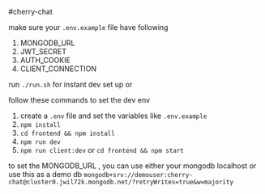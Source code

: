 #cherry-chat

make sure your ```.env.example``` file have following 

1. MONGODB_URL
2. JWT_SECRET 
3. AUTH_COOKIE 
4. CLIENT_CONNECTION 

run ```./run.sh``` for instant dev set up or

follow these commands to set the dev env

1. create a ```.env``` file and set the variables like ```.env.example```
2. ```npm install```
3. ```cd frontend && npm install```
4. ```npm run dev```
5. ```npm run client:dev```  or ```cd frontend && npm start```

to set the MONGODB_URL , you can use either your mongodb localhost or use this as a demo db ```mongodb+srv://demouser:cherry-chat@cluster0.jwil72k.mongodb.net/?retryWrites=true&w=majority```